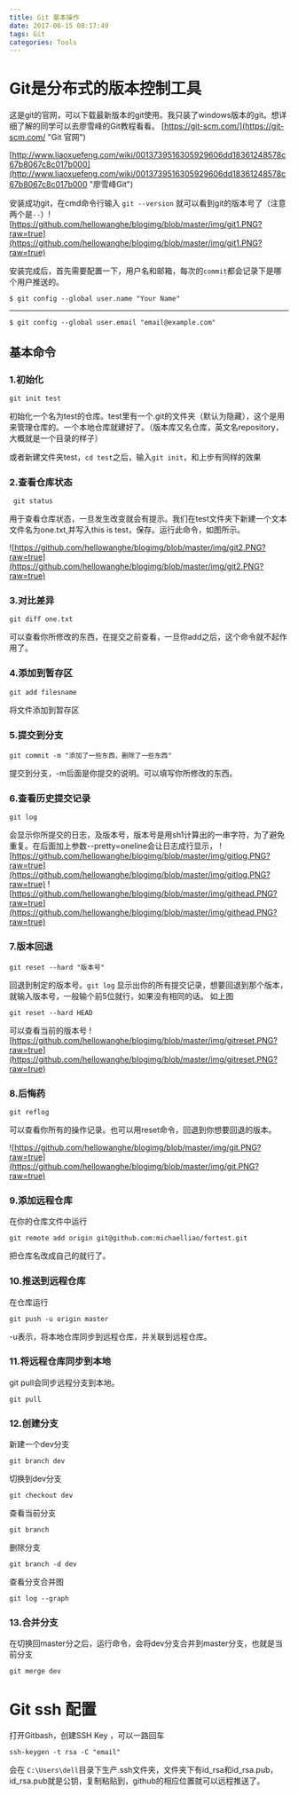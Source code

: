 ```yaml
---
title: Git 基本操作
date: 2017-06-15 08:17:49
tags: Git
categories: Tools
---
```

# Git是分布式的版本控制工具
这是git的官网，可以下载最新版本的git使用。我只装了windows版本的git。想详细了解的同学可以去廖雪峰的Git教程看看。
[https://git-scm.com/](https://git-scm.com/ "Git 官网")

[http://www.liaoxuefeng.com/wiki/0013739516305929606dd18361248578c67b8067c8c017b000](http://www.liaoxuefeng.com/wiki/0013739516305929606dd18361248578c67b8067c8c017b000 "廖雪峰Git")


安装成功git，在cmd命令行输入 `git --version` 就可以看到git的版本号了（注意两个是`--`）![https://github.com/hellowanghe/blogimg/blob/master/img/git1.PNG?raw=true](https://github.com/hellowanghe/blogimg/blob/master/img/git1.PNG?raw=true)

安装完成后，首先需要配置一下，用户名和邮箱，每次的`commit`都会记录下是哪个用户推送的。

    $ git config --global user.name "Your Name"

---
    $ git config --global user.email "email@example.com"

## 基本命令 
### 1.初始化

    git init test 

 初始化一个名为test的仓库。test里有一个.git的文件夹（默认为隐藏），这个是用来管理仓库的。一个本地仓库就建好了。（版本库又名仓库，英文名repository，大概就是一个目录的样子）

或者新建文件夹test，`cd test`之后，输入`git init`，和上步有同样的效果
### 2.查看仓库状态

     git status
  
用于查看仓库状态，一旦发生改变就会有提示。我们在test文件夹下新建一个文本文件名为one.txt,并写入this is test，保存。运行此命令，如图所示。

![https://github.com/hellowanghe/blogimg/blob/master/img/git2.PNG?raw=true](https://github.com/hellowanghe/blogimg/blob/master/img/git2.PNG?raw=true)
### 3.对比差异

    git diff one.txt

可以查看你所修改的东西，在提交之前查看，一旦你add之后，这个命令就不起作用了。
### 4.添加到暂存区

    git add filesname 

将文件添加到暂存区
### 5.提交到分支

    git commit -m "添加了一些东西，删除了一些东西"

提交到分支，-m后面是你提交的说明。可以填写你所修改的东西。
### 6.查看历史提交记录

    git log

会显示你所提交的日志，及版本号，版本号是用sh1计算出的一串字符，为了避免重复。在后面加上参数--pretty=oneline会让日志成行显示，
![https://github.com/hellowanghe/blogimg/blob/master/img/gitlog.PNG?raw=true](https://github.com/hellowanghe/blogimg/blob/master/img/gitlog.PNG?raw=true)
![https://github.com/hellowanghe/blogimg/blob/master/img/githead.PNG?raw=true](https://github.com/hellowanghe/blogimg/blob/master/img/githead.PNG?raw=true)

### 7.版本回退

    git reset --hard "版本号"

回退到制定的版本号。`git log` 显示出你的所有提交记录，想要回退到那个版本，就输入版本号，一般输个前5位就行，如果没有相同的话。
如上图

    git reset --hard HEAD

可以查看当前的版本号
![https://github.com/hellowanghe/blogimg/blob/master/img/gitreset.PNG?raw=true](https://github.com/hellowanghe/blogimg/blob/master/img/gitreset.PNG?raw=true)
### 8.后悔药

    git reflog 

可以查看你所有的操作记录。也可以用reset命令，回退到你想要回退的版本。

![https://github.com/hellowanghe/blogimg/blob/master/img/git.PNG?raw=true](https://github.com/hellowanghe/blogimg/blob/master/img/git.PNG?raw=true)
### 9.添加远程仓库
在你的仓库文件中运行

    git remote add origin git@github.com:michaelliao/fortest.git

把仓库名改成自己的就行了。
### 10.推送到远程仓库

在仓库运行

    git push -u origin master

-u表示，将本地仓库同步到远程仓库，并关联到远程仓库。
### 11.将远程仓库同步到本地
git pull会同步远程分支到本地。

    git pull
### 12.创建分支
新建一个dev分支

    git branch dev
切换到dev分支

    git checkout dev
查看当前分支 

    git branch
删除分支

    git branch -d dev

查看分支合并图

    git log --graph
### 13.合并分支
在切换回master分之后，运行命令，会将dev分支合并到master分支，也就是当前分支

    git merge dev

# Git ssh 配置

打开Gitbash，创建SSH Key ，可以一路回车

    ssh-keygen -t rsa -C "email"

会在 `C:\Users\dell`目录下生产.ssh文件夹，文件夹下有id_rsa和id_rsa.pub，id_rsa.pub就是公钥，复制粘贴到，github的相应位置就可以远程推送了。


